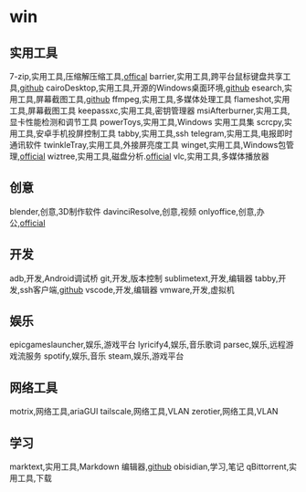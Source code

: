 # win

## 实用工具

7-zip,实用工具,压缩解压缩工具,[offical]([www.7-zip.org](http://www.7-zip.org))
barrier,实用工具,跨平台鼠标键盘共享工具,[github](https://github.com/debauchee/barrier)
cairoDesktop,实用工具,开源的Windows桌面环境,[github](https://github.com/cairoshell/cairoshellhttps://github.com/cairoshell/cairoshell)
esearch,实用工具,屏幕截图工具,[github](https://github.com/xushengfeng/eSearch)
ffmpeg,实用工具,多媒体处理工具
flameshot,实用工具,屏幕截图工具
keepassxc,实用工具,密钥管理器
msiAfterburner,实用工具,显卡性能检测和调节工具
powerToys,实用工具,Windows 实用工具集
scrcpy,实用工具,安卓手机投屏控制工具
tabby,实用工具,ssh
telegram,实用工具,电报即时通讯软件
twinkleTray,实用工具,外接屏亮度工具
winget,实用工具,Windows包管理,[official](https://learn.microsoft.com/en-us/windows/package-manager/winget/)
wiztree,实用工具,磁盘分析.[official](https://diskanalyzer.com/)
vlc,实用工具,多媒体播放器

## 创意

blender,创意,3D制作软件
davinciResolve,创意,视频
onlyoffice,创意,办公,[official](https://www.onlyoffice.com)

## 开发

adb,开发,Android调试桥
git,开发,版本控制
sublimetext,开发,编辑器
tabby,开发,ssh客户端,[github](https://github.com/Eugeny/tabby)
vscode,开发,编辑器
vmware,开发,虚拟机

## 娱乐

epicgameslauncher,娱乐,游戏平台
lyricify4,娱乐,音乐歌词
parsec,娱乐,远程游戏流服务
spotify,娱乐,音乐
steam,娱乐,游戏平台

## 网络工具

motrix,网络工具,ariaGUI
tailscale,网络工具,VLAN
zerotier,网络工具,VLAN

## 学习

marktext,实用工具,Markdown 编辑器,[github](https://github.com/marktext/marktext)
obisidian,学习,笔记
qBittorrent,实用工具,下载
